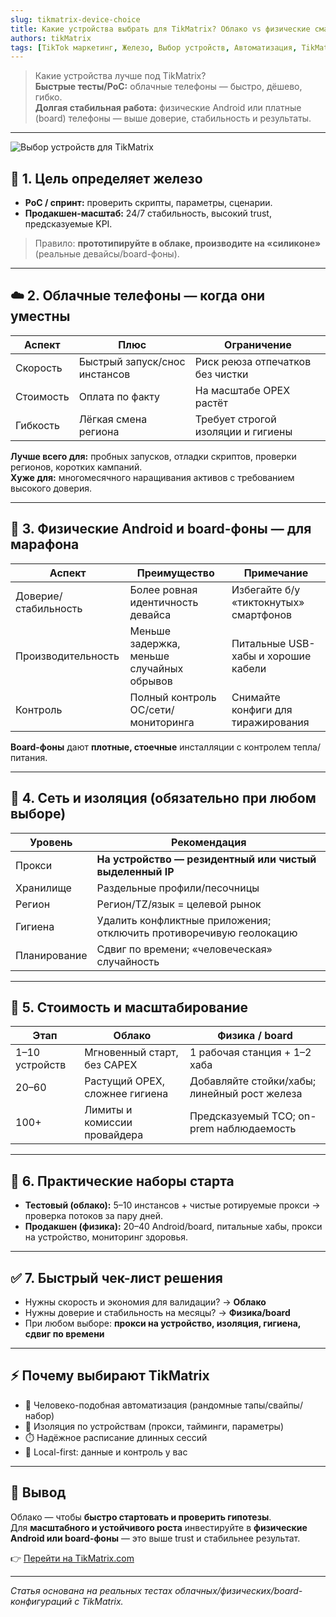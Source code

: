 ```yaml
---
slug: tikmatrix-device-choice
title: Какие устройства выбрать для TikMatrix? Облако vs физические смартфоны vs платные (board) телефоны
authors: tikMatrix
tags: [TikTok маркетинг, Железо, Выбор устройств, Автоматизация, TikMatrix]
---
```


> Какие устройства лучше под TikMatrix?  
> **Быстрые тесты/PoC:** облачные телефоны — быстро, дёшево, гибко.  
> **Долгая стабильная работа:** физические Android или платные (board) телефоны — выше доверие, стабильность и результаты.

<!-- truncate -->
---
![Выбор устройств для TikMatrix](/img/blog/tikmatrix-device-choice.webp)

## 🧭 1. Цель определяет железо

- **PoC / спринт:** проверить скрипты, параметры, сценарии.  
- **Продакшен-масштаб:** 24/7 стабильность, высокий trust, предсказуемые KPI.

> Правило: **прототипируйте в облаке, производите на «силиконe»** (реальные девайсы/board-фоны).

---

## ☁️ 2. Облачные телефоны — когда они уместны

| Аспект | Плюс | Ограничение |
|---|---|---|
| Скорость | Быстрый запуск/снос инстансов | Риск реюза отпечатков без чистки |
| Стоимость | Оплата по факту | На масштабе OPEX растёт |
| Гибкость | Лёгкая смена региона | Требует строгой изоляции и гигиены |

**Лучше всего для:** пробных запусков, отладки скриптов, проверки регионов, коротких кампаний.  
**Хуже для:** многомесячного наращивания активов с требованием высокого доверия.

---

## 📱 3. Физические Android и board-фоны — для марафона

| Аспект | Преимущество | Примечание |
|---|---|---|
| Доверие/стабильность | Более ровная идентичность девайса | Избегайте б/у «тиктокнутых» смартфонов |
| Производительность | Меньше задержка, меньше случайных обрывов | Питальные USB-хабы и хорошие кабели |
| Контроль | Полный контроль ОС/сети/мониторинга | Снимайте конфиги для тиражирования |

**Board-фоны** дают **плотные, стоечные** инсталляции с контролем тепла/питания.

---

## 🔌 4. Сеть и изоляция (обязательно при любом выборе)

| Уровень | Рекомендация |
|---|---|
| Прокси | **На устройство — резидентный или чистый выделенный IP** |
| Хранилище | Раздельные профили/песочницы |
| Регион | Регион/TZ/язык = целевой рынок |
| Гигиена | Удалить конфликтные приложения; отключить противоречивую геолокацию |
| Планирование | Сдвиг по времени; «человеческая» случайность |

---

## 💸 5. Стоимость и масштабирование

| Этап | Облако | Физика / board |
|---|---|---|
| 1–10 устройств | Мгновенный старт, без CAPEX | 1 рабочая станция + 1–2 хаба |
| 20–60 | Растущий OPEX, сложнее гигиена | Добавляйте стойки/хабы; линейный рост железа |
| 100+ | Лимиты и комиссии провайдера | Предсказуемый TCO; on-prem наблюдаемость |

---

## 🧪 6. Практические наборы старта

- **Тестовый (облако):** 5–10 инстансов + чистые ротируемые прокси → проверка потоков за пару дней.  
- **Продакшен (физика):** 20–40 Android/board, питальные хабы, прокси на устройство, мониторинг здоровья.

---

## ✅ 7. Быстрый чек-лист решения

- Нужны скорость и экономия для валидации? → **Облако**  
- Нужны доверие и стабильность на месяцы? → **Физика/board**  
- При любом выборе: **прокси на устройство, изоляция, гигиена, сдвиг по времени**

---

## ⚡ Почему выбирают TikMatrix

- 🤖 Человеко-подобная автоматизация (рандомные тапы/свайпы/набор)  
- 🧩 Изоляция по устройствам (прокси, тайминги, параметры)  
- ⏱️ Надёжное расписание длинных сессий  
- 🔐 Local-first: данные и контроль у вас

---

## 🏁 Вывод

Облако — чтобы **быстро стартовать и проверить гипотезы**.  
Для **масштабного и устойчивого роста** инвестируйте в **физические Android или board-фоны** — это выше trust и стабильнее результат.

👉 [Перейти на TikMatrix.com](https://www.tikmatrix.com)

---

_Статья основана на реальных тестах облачных/физических/board-конфигураций с TikMatrix._
